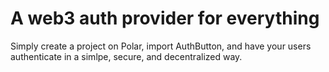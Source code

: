 <h1>A web3 auth provider for everything</h1>

Simply create a project on Polar, import AuthButton, and have your users authenticate in a simlpe, secure, and decentralized way.